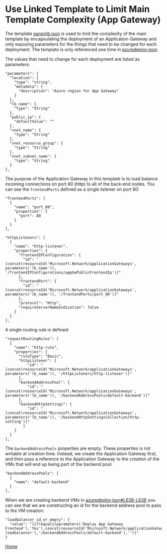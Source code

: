 # Use Linked Template to Limit Main Template Complexity (App Gateway)

The template [paramlb.json](../nested/paramlb.json) is used to limit the complexity of the main template by encapsulating the deployment of an Application Gateway and only exposing parameters for the things that need to be changed for each deployment.  The template is only referenced one time in [azuredeploy.json](../azuredeploy.json).

The values that need to change for each deployment are listed as parameters:
```
"parameters": {
  "location": {
    "type": "string",
    "metadata": {
      "description": "Azure region for App Gateway"
    }
  },
  "lb_name": {
    "type": "String"
  },
  "public_ip": {
    "defaultValue": ""
  },
  "vnet_name": {
    "type": "String"
  },
  "vnet_resource_group": {
    "type": "String"
  },
  "vnet_subnet_name": {
    "type": "String"
  }
},
```

The purpose of the Application Gateway in this template is to load balance incoming connections on port 80 (http) to all of the back-end nodes.  You can see the `frontendPorts` defined as a single listener on port 80:

```
"frontendPorts": [
  {
    "name": "port_80",
    "properties": {
      "port": 80
    }
  }
],
```
```
"httpListeners": [
  {
    "name": "http-listener",
    "properties": {
      "frontendIPConfiguration": {
        "id": "[concat(resourceId('Microsoft.Network/applicationGateways', parameters('lb_name')), '/frontendIPConfigurations/appGwPublicFrontendIp')]"
      },
      "frontendPort": {
        "id": "[concat(resourceId('Microsoft.Network/applicationGateways', parameters('lb_name')), '/frontendPorts/port_80')]"
      },
      "protocol": "Http",
      "requireServerNameIndication": false
    }
  }
],
```

A single routing rule is defined:
```
"requestRoutingRules": [
  {
    "name": "http-rule",
    "properties": {
      "ruleType": "Basic",
      "httpListener": {
          "id": "[concat(resourceId('Microsoft.Network/applicationGateways', parameters('lb_name')), '/httpListeners/http-listener')]"
      },
      "backendAddressPool": {
          "id": "[concat(resourceId('Microsoft.Network/applicationGateways', parameters('lb_name')), '/backendAddressPools/default-backend')]"
      },
      "backendHttpSettings": {
          "id": "[concat(resourceId('Microsoft.Network/applicationGateways', parameters('lb_name')), '/backendHttpSettingsCollection/http-setting')]"
        }
    }
  }
],
```

The `backendAddressPools` properties are empty.  These properties is not writable at creation time.  Instead, we create the Application Gateway first, and then pass a reference to the Application Gateway to the creation of the VMs that will end up being part of the backend pool.

```
"backendAddressPools": [
  {
    "name": "default-backend"
  }
],
```

When we are creating backend VMs in [azuredeploy.json#L636-L638](../azuredeploy.json#L636-L638) you can see that we are constructing an id for the backend address pool to pass to the VM creation:
```
"loadbalancer_id_or_empty": {
  "value": "[if(equals(parameters('Deploy App Gateway Frontend'),'Yes'),concat(resourceId('Microsoft.Network/applicationGateways','frontend-loadbalancer'),'/backendAddressPools/default-backend'),'')]"
}
```

[Home](../README.md)